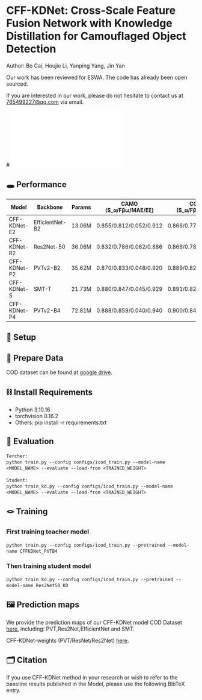 # CFF-KDNet: Cross-Scale Feature Fusion Network with Knowledge Distillation for Camouflaged Object Detection
Author: Bo Cai, Houjie Li, Yanping Yang, Jin Yan

Our work has been reviewed for ESWA. The code has already been open sourced.

If you are interested in our work, please do not hesitate to contact us at 765499227@qq.com via email.

#![This is an alt text.](/overview.pdf "This is a sample image.")
<!-- ## This paper is reviewed at ESWA  -->

## 🕳 Performance

<!-- | Model | Backbone | CAMO (S_α/Fβω/MAE/Eξ) | COD10K (Sm/Fβω/MAE/Eξ) | NC4K (Sm/Fβω/MAE/Eξ) |
|-------|----------|----------------------|------------------------|---------------------|
| CFF-KDNet-E2 | EfficientNet-B2 | 0.855/0.812/0.052/0.912 | 0.866/0.779/0.023/0.922 | 0.878/0.827/0.034/0.925 |
| CFF-KDNet-R2 | Res2Net-50 | 0.832/0.786/0.062/0.886 | 0.866/0.789/0.023/0.922 | 0.871/0.824/0.036/0.920 |
| CFF-KDNet-P2 | PVTv2-B2 | 0.870/0.833/0.048/0.920 | 0.889/0.821/0.019/0.937 | 0.897/0.854/0.030/0.936 |
| CFF-KDNet-S| SMT-T | 0.880/0.847/0.045/0.929 | 0.891/0.822/0.019/0.940 | 0.899/0.861/0.029/0.940 |
| CFF-KDNet-P4 | PVTv2-B4 | 0.888/0.859/0.040/0.940 |0.900/0.842/0.017/0.949 | 0.902/0.867/0.027/0.943 | -->

| Model | Backbone | Params | CAMO (S_α/Fβω/MAE/Eξ) | COD10K (S_α/Fβω/MAE/Eξ) | NC4K (S_α/Fβω/MAE/Eξ) |
|-------|----------|--------|---------------------|------------------------|----------------------|
| CFF-KDNet-E2 | EfficientNet-B2 | 13.06M | 0.855/0.812/0.052/0.912 | 0.866/0.779/0.023/0.922 | 0.878/0.827/0.034/0.925 |
| CFF-KDNet-R2 | Res2Net-50 | 36.06M | 0.832/0.786/0.062/0.886 | 0.866/0.789/0.023/0.922 | 0.871/0.824/0.036/0.920 |
| CFF-KDNet-P2 | PVTv2-B2 | 35.62M | 0.870/0.833/0.048/0.920 | 0.889/0.821/0.019/0.937 | 0.897/0.854/0.030/0.936 |
| CFF-KDNet-S | SMT-T | 21.73M | 0.880/0.847/0.045/0.929 | 0.891/0.822/0.019/0.940 | 0.899/0.861/0.029/0.940 |
| CFF-KDNet-P4 | PVTv2-B4 | 72.81M | 0.888/0.859/0.040/0.940 | 0.900/0.842/0.017/0.949 | 0.902/0.867/0.027/0.943 |





## 🔧 Setup
<!-- ###### This is a Heading h6 -->

<!-- ## Runtime -->

<!-- *This text will be italic*  
_This will also be italic_

This text will be bold  
__This will also be bold__

_You can combine them_ -->
## 📖 Prepare Data
COD dataset can be found at [google drive](https://drive.google.com/file/d/1HPTKBZUgxj5E8SBcSTTIHDxpZJiavg4I/view?usp=drive_link).



## ⛓ Install Requirements

* Python 3.10.16
* torchvision 0.16.2
* Others: pip install -r requirements.txt
## 🧪 Evaluation
```
Tercher:
python train.py --config configs/icod_train.py --model-name <MODEL_NAME> --evaluate --load-from <TRAINED_WEIGHT>

Student:
python train_kd.py --config configs/icod_train.py --model-name <MODEL_NAME> --evaluate --load-from <TRAINED_WEIGHT>
```

## 🪢 Training
###  First training teacher model
```
python train.py --config configs/icod_train.py --pretrained --model-name CFFKDNet_PVTB4
```
### Then training student model
```
python train_kd.py --config configs/icod_train.py --pretrained --model-name Res2Net50_KD
```

## 🖼 Prediction maps
We provide the prediction maps of our CFF-KDNet model COD Dataset [here](https://drive.google.com/drive/folders/1-UCFicbqtu5moIzUx3gMCyX_WOsk0vaz?usp=drive_link), including:
 PVT,Res2Net,EfficientNet and SMT.

<!-- ## ⚡ Training weights
We give the pred training weights of our CFF-KDNet model in COD tasks.

Note that you should use the relevant network in the lib_initial file to test these .pth files -->

CFF-KDNet-weights (PVT/ResNet/Res2Net) [here](https://drive.google.com/drive/folders/1U_Oi-NZ9HuMFtbsNrEH3dG_oA333IBMm?usp=drive_link).

## 🗂 Citation
If you use CFF-KDNet method in your research or wish to refer to the baseline results published in the Model, please use the following BibTeX entry.
```

```
<!-- 
## Images

![This is an alt text.](/image/sample.webp "This is a sample image.")

## Links

You may be using [Markdown Live Preview](https://markdownlivepreview.com/).

## Blockquotes

> Markdown is a lightweight markup language with plain-text-formatting syntax, created in 2004 by John Gruber with Aaron Swartz.
>
>> Markdown is often used to format readme files, for writing messages in online discussion forums, and to create rich text using a plain text editor.

 
## Blocks of code

```
let message = 'Hello world';
alert(message);
```

## Inline code

This web site is using `markedjs/marked`. -->
